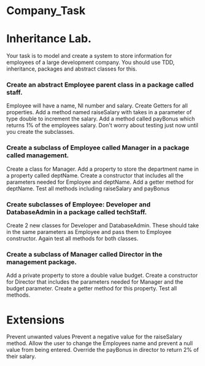 # Company_Task

# Inheritance Lab.
Your task is to model and create a system to store information for employees of a large development company. You should use TDD, inheritance, packages and abstract classes for this.

### Create an abstract Employee parent class in a package called staff.
Employee will have a name, NI number and salary.
Create Getters for all properties.
Add a method named raiseSalary with takes in a parameter of type double to increment the salary.
Add a method called payBonus which returns 1% of the employees salary.
Don't worry about testing just now until you create the subclasses.

### Create a subclass of Employee called Manager in a package called management.
Create a class for Manager.
Add a property to store the department name in a property called deptName.
Create a constructor that includes all the parameters needed for Employee and deptName.
Add a getter method for deptName.
Test all methods including raiseSalary and payBonus

### Create subclasses of Employee: Developer and DatabaseAdmin in a package called techStaff.
Create 2 new classes for Developer and DatabaseAdmin.
These should take in the same parameters as Employee and pass them to Employee constructor.
Again test all methods for both classes.

### Create a subclass of Manager called Director in the management package.
Add a private property to store a double value budget.
Create a constructor for Director that includes the parameters needed for Manager and the budget parameter.
Create a getter method for this property.
Test all methods.

# Extensions
Prevent unwanted values
Prevent a negative value for the raiseSalary method.
Allow the user to change the Employees name and prevent a null value from being entered.
Override the payBonus in director to return 2% of their salary.
